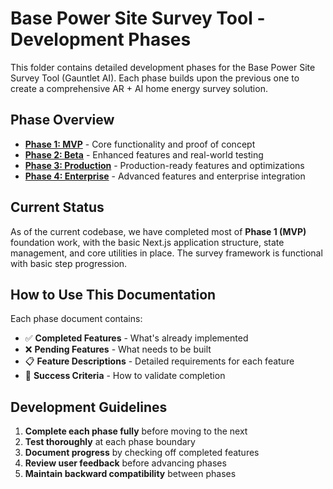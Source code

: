 # Base Power Site Survey Tool - Development Phases

This folder contains detailed development phases for the Base Power Site Survey Tool (Gauntlet AI). Each phase builds upon the previous one to create a comprehensive AR + AI home energy survey solution.

## Phase Overview

- **[Phase 1: MVP](./01-mvp.md)** - Core functionality and proof of concept
- **[Phase 2: Beta](./02-beta.md)** - Enhanced features and real-world testing
- **[Phase 3: Production](./03-production.md)** - Production-ready features and optimizations
- **[Phase 4: Enterprise](./04-enterprise.md)** - Advanced features and enterprise integration

## Current Status

As of the current codebase, we have completed most of **Phase 1 (MVP)** foundation work, with the basic Next.js application structure, state management, and core utilities in place. The survey framework is functional with basic step progression.

## How to Use This Documentation

Each phase document contains:
- ✅ **Completed Features** - What's already implemented
- ❌ **Pending Features** - What needs to be built
- 📋 **Feature Descriptions** - Detailed requirements for each feature
- 🎯 **Success Criteria** - How to validate completion

## Development Guidelines

1. **Complete each phase fully** before moving to the next
2. **Test thoroughly** at each phase boundary
3. **Document progress** by checking off completed features
4. **Review user feedback** before advancing phases
5. **Maintain backward compatibility** between phases 